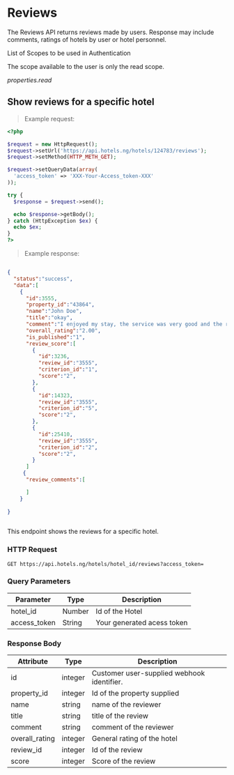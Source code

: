# Reviews
The Reviews API returns reviews made by users. 
Response may include comments, ratings of hotels by user or hotel personnel.</br>

List of Scopes to be used in Authentication<br>

The scope available to the user is only the read scope.

<em>properties.read</em>

## Show reviews for a specific hotel

> Example request:

```php
<?php

$request = new HttpRequest();
$request->setUrl('https://api.hotels.ng/hotels/124783/reviews');
$request->setMethod(HTTP_METH_GET);

$request->setQueryData(array(
  'access_token' => 'XXX-Your-Access_token-XXX'
));

try {
  $response = $request->send();

  echo $response->getBody();
} catch (HttpException $ex) {
  echo $ex;
}
?>
```
> Example response:

```json

{  
  "status":"success",
  "data":[  
    {  
      "id":3555,
      "property_id":"43864",
      "name":"John Doe",
      "title":"okay",
      "comment":"I enjoyed my stay, the service was very good and the rooms were quite comfortable.",
      "overall_rating":"2.00",
      "is_published":"1",
      "review_score":[  
        {  
          "id":3236,
          "review_id":"3555",
          "criterion_id":"1",
          "score":"2",          
        },
        {  
          "id":14323,
          "review_id":"3555",
          "criterion_id":"5",
          "score":"2",
        },
        {  
          "id":25410,
          "review_id":"3555",
          "criterion_id":"2",
          "score":"2",          
        }        
      ]
     {
      "review_comments":[  

      ]
    }
  
}
  


```
This endpoint shows the reviews for a specific hotel.

### HTTP Request

  `GET https://api.hotels.ng/hotels/hotel_id/reviews?access_token=`

### Query Parameters

Parameter | Type | Description
--------- | ------- | -----------
hotel_id | Number | Id of the Hotel
access_token | String | Your generated acess token

### Response Body

Attribute | Type | Description
--------- | ------- | -----------
        id| integer | Customer user-supplied webhook identifier.
property_id | integer | Id of the property supplied
name| string| name of the reviewer
title| string |title of the review
comment| string | comment of the reviewer
overall_rating | integer | General rating of the hotel
review_id | integer | Id of the review
score | integer | Score of the review
